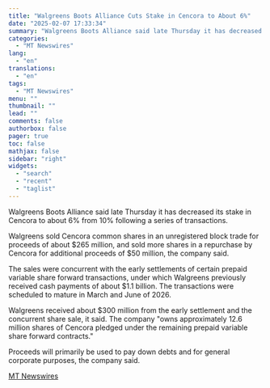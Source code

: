```yaml
---
title: "Walgreens Boots Alliance Cuts Stake in Cencora to About 6%"
date: "2025-02-07 17:33:34"
summary: "Walgreens Boots Alliance said late Thursday it has decreased its stake in Cencora to about 6% from 10% following a series of transactions. Walgreens sold Cencora common shares in an unregistered block trade for proceeds of about $265 million, and sold more shares in a repurchase by Cencora for additional..."
categories:
  - "MT Newswires"
lang:
  - "en"
translations:
  - "en"
tags:
  - "MT Newswires"
menu: ""
thumbnail: ""
lead: ""
comments: false
authorbox: false
pager: true
toc: false
mathjax: false
sidebar: "right"
widgets:
  - "search"
  - "recent"
  - "taglist"
---
```


Walgreens Boots Alliance said late Thursday it has decreased its stake in Cencora to about 6% from 10% following a series of transactions.

Walgreens sold Cencora common shares in an unregistered block trade for proceeds of about $265 million, and sold more shares in a repurchase by Cencora for additional proceeds of $50 million, the company said.

The sales were concurrent with the early settlements of certain prepaid variable share forward transactions, under which Walgreens previously received cash payments of about $1.1 billion. The transactions were scheduled to mature in March and June of 2026.

Walgreens received about $300 million from the early settlement and the concurrent share sale, it said. The company "owns approximately 12.6 million shares of Cencora pledged under the remaining prepaid variable share forward contracts."

Proceeds will primarily be used to pay down debts and for general corporate purposes, the company said.

[MT Newswires](https://www.tradingview.com/news/mtnewswires.com:20250207:A3312155:0/)
